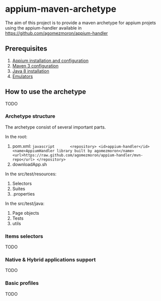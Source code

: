 # appium-maven-archetype
The aim of this project is to provide a maven archetype for appium projets using the appium-handler available in https://github.com/agomezmoron/appium-handler 

## Prerequisites
1. [Appium installation and configuration](/Documentation/prerequisites/appiumInstall.md)
2. [Maven 3 configuration](/Documentation/prerequisites/maven3Installation.md)
3. [Java 8 installation](/Documentation/prerequisites/jave8Installation.md)
4. [Emulators](/Documentation/prerequisites/emulatorsInstallation.md)


## How to use the archetype
TODO

### Archetype structure
The archetype consist of several important parts.

In the root:

1. pom.xml: ```javascript 		<repository>
			<id>appium-handler</id>
			<name>AppiumHandler library built by agomezmoron</name>
			<url>https://raw.github.com/agomezmoron/appium-handler/mvn-repo</url>
		</repository>```
2. downloadApp.sh

In the src/test/resources:

1. Selectors
2. Suites
3. .properties

In the src/test/java:

1. Page objects
2. Tests
3. utils

### Items selectors
TODO

### Native & Hybrid applications support
TODO

### Basic profiles
TODO
